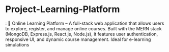 # Project-Learning-Platform
:  🚀 Online Learning Platform – A full-stack web application that allows users to explore, register, and manage online courses. Built with the MERN stack (MongoDB, Express.js, React.js, Node.js), it features user authentication, responsive UI, and dynamic course management. Ideal for e-learning simulations
